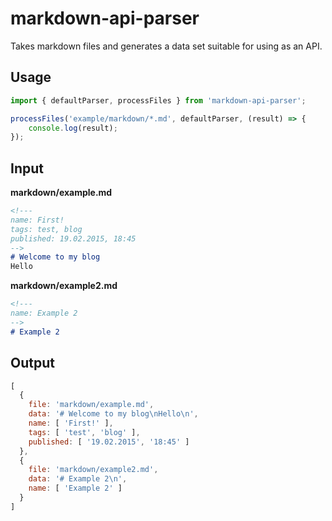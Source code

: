 # markdown-api-parser

Takes markdown files and generates a data set suitable for using as an API.

## Usage

```js
import { defaultParser, processFiles } from 'markdown-api-parser';

processFiles('example/markdown/*.md', defaultParser, (result) => {
    console.log(result);
});
```


## Input

**markdown/example.md**

```md
<!---
name: First!
tags: test, blog
published: 19.02.2015, 18:45
-->
# Welcome to my blog
Hello
```

**markdown/example2.md**

```md
<!---
name: Example 2
-->
# Example 2
```

## Output

```js
[ 
  { 
    file: 'markdown/example.md',
    data: '# Welcome to my blog\nHello\n',
    name: [ 'First!' ],
    tags: [ 'test', 'blog' ],
    published: [ '19.02.2015', '18:45' ] 
  },
  { 
    file: 'markdown/example2.md',
    data: '# Example 2\n',
    name: [ 'Example 2' ] 
  } 
]
```
